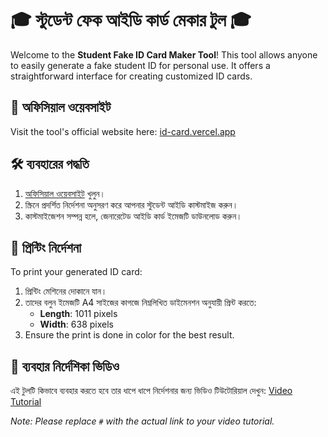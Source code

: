 # 🎓 স্টুডেন্ট ফেক আইডি কার্ড মেকার টুল 🎓

Welcome to the **Student Fake ID Card Maker Tool**! This tool allows anyone to easily generate a fake student ID for personal use. It offers a straightforward interface for creating customized ID cards.

## 🔗 অফিসিয়াল ওয়েবসাইট
Visit the tool's official website here: [id-card.vercel.app](https://id-card.vercel.app/)

## 🛠 ব্যবহারের পদ্ধতি
1. [অফিসিয়াল ওয়েবসাইট](https://id-card.vercel.app/) খুলুন।
2. স্ক্রিনে প্রদর্শিত নির্দেশনা অনুসরণ করে আপনার স্টুডেন্ট আইডি কাস্টমাইজ করুন।
3. কাস্টমাইজেশন সম্পন্ন হলে, জেনারেটেড আইডি কার্ড ইমেজটি ডাউনলোড করুন।

## 📄 প্রিন্টিং নির্দেশনা
To print your generated ID card:

1. প্রিন্টিং মেশিনের দোকানে যান।
2. তাদের বলুন ইমেজটি A4 সাইজের কাগজে নিম্নলিখিত ডাইমেনশন অনুযায়ী প্রিন্ট করতে:
   - **Length**: 1011 pixels
   - **Width**: 638 pixels
3. Ensure the print is done in color for the best result.

## 🎥 ব্যবহার নির্দেশিকা ভিডিও
এই টুলটি কিভাবে ব্যবহার করতে হবে তার ধাপে ধাপে নির্দেশনার জন্য ভিডিও টিউটোরিয়াল দেখুন: [Video Tutorial](#)

*Note: Please replace `#` with the actual link to your video tutorial.*
